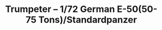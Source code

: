 ---
layout: product
title: "Trumpeter – 1/72 German E-50(50-75 Tons)/Standardpanzer"
price: "2000" 
desc: "N/A"
img_path: "/assets/img/TRU07123.jpg"
brand: "N/A"
available: false
special_offer: false
new: false
soon: false
cat: "010000"
subcat: "013400"
subsubcat: "0N/A"
sifra: "TRU07123"
popular: false
---